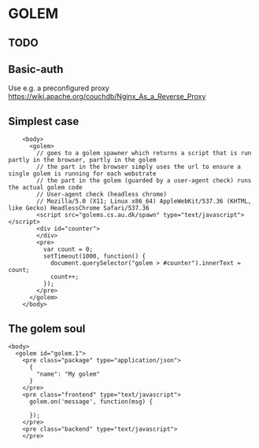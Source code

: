 # GOLEM

## TODO

## Basic-auth

Use e.g. a preconfigured proxy
https://wiki.apache.org/couchdb/Nginx_As_a_Reverse_Proxy

## Simplest case

        <body>
          <golem>
            // goes to a golem spawner which returns a script that is run partly in the browser, partly in the golem
            // the part in the browser simply uses the url to ensure a single golem is running for each webstrate
            // the part in the golem (guarded by a user-agent check) runs the actual golem code
            // User-agent check (headless chrome) 
            // Mozilla/5.0 (X11; Linux x86_64) AppleWebKit/537.36 (KHTML, like Gecko) HeadlessChrome Safari/537.36
            <script src="golems.cs.au.dk/spawn" type="text/javascript"></script>
            <div id="counter">
            </div>
            <pre>
              var count = 0;
              setTimeout(1000, function() {
                document.querySelector("golem > #counter").innerText = count;
                count++;
              });
            </pre>
          </golem>
        </body>

## The golem soul

    <body>
      <golem id="golem.1">
        <pre class="package" type="application/json">
          {
            "name": "My golem"
          }
        </pre>
        <pre class="frontend" type="text/javascript">
          golem.on('message', function(msg) {

          });
        </pre>
        <pre class="backend" type="text/javascript">
        </pre>
